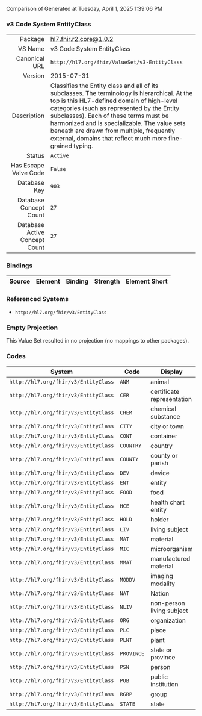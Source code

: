 Comparison of 
Generated at Tuesday, April 1, 2025 1:39:06 PM

### v3 Code System EntityClass

|      |     |
| ---: | --- |
| Package | hl7.fhir.r2.core@1.0.2 |
| VS Name | v3 Code System EntityClass |
| Canonical URL | `http://hl7.org/fhir/ValueSet/v3-EntityClass` |
| Version | 2015-07-31 |
| Description | Classifies the Entity class and all of its subclasses.  The terminology is hierarchical.  At the top is this  HL7-defined domain of high-level categories (such as represented by the Entity subclasses). Each of these terms must be harmonized and is specializable. The value sets beneath are drawn from multiple, frequently external, domains that reflect much more fine-grained typing. |
| Status | `Active` |
| Has Escape Valve Code | `False` |
| Database Key | `903` |
| Database Concept Count | `27` |
| Database Active Concept Count | `27` |
### Bindings

| Source | Element | Binding | Strength | Element Short |
| ------ | ------- | ------- | -------- | ------------- |

### Referenced Systems

* `http://hl7.org/fhir/v3/EntityClass`
### Empty Projection

This Value Set resulted in no projection (no mappings to other packages).

### Codes

| System | Code | Display |
| ------ | ---- | ------- |
| `http://hl7.org/fhir/v3/EntityClass` | `ANM` | animal |
| `http://hl7.org/fhir/v3/EntityClass` | `CER` | certificate representation |
| `http://hl7.org/fhir/v3/EntityClass` | `CHEM` | chemical substance |
| `http://hl7.org/fhir/v3/EntityClass` | `CITY` | city or town |
| `http://hl7.org/fhir/v3/EntityClass` | `CONT` | container |
| `http://hl7.org/fhir/v3/EntityClass` | `COUNTRY` | country |
| `http://hl7.org/fhir/v3/EntityClass` | `COUNTY` | county or parish |
| `http://hl7.org/fhir/v3/EntityClass` | `DEV` | device |
| `http://hl7.org/fhir/v3/EntityClass` | `ENT` | entity |
| `http://hl7.org/fhir/v3/EntityClass` | `FOOD` | food |
| `http://hl7.org/fhir/v3/EntityClass` | `HCE` | health chart entity |
| `http://hl7.org/fhir/v3/EntityClass` | `HOLD` | holder |
| `http://hl7.org/fhir/v3/EntityClass` | `LIV` | living subject |
| `http://hl7.org/fhir/v3/EntityClass` | `MAT` | material |
| `http://hl7.org/fhir/v3/EntityClass` | `MIC` | microorganism |
| `http://hl7.org/fhir/v3/EntityClass` | `MMAT` | manufactured material |
| `http://hl7.org/fhir/v3/EntityClass` | `MODDV` | imaging modality |
| `http://hl7.org/fhir/v3/EntityClass` | `NAT` | Nation |
| `http://hl7.org/fhir/v3/EntityClass` | `NLIV` | non-person living subject |
| `http://hl7.org/fhir/v3/EntityClass` | `ORG` | organization |
| `http://hl7.org/fhir/v3/EntityClass` | `PLC` | place |
| `http://hl7.org/fhir/v3/EntityClass` | `PLNT` | plant |
| `http://hl7.org/fhir/v3/EntityClass` | `PROVINCE` | state or province |
| `http://hl7.org/fhir/v3/EntityClass` | `PSN` | person |
| `http://hl7.org/fhir/v3/EntityClass` | `PUB` | public institution |
| `http://hl7.org/fhir/v3/EntityClass` | `RGRP` | group |
| `http://hl7.org/fhir/v3/EntityClass` | `STATE` | state |
